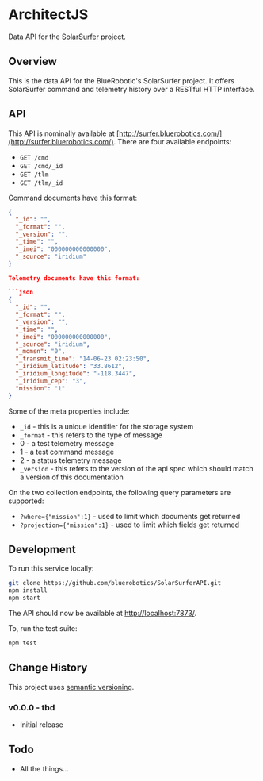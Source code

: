 # ArchitectJS

Data API for the [SolarSurfer](http://bluerobotics.com/) project.

## Overview

This is the data API for the BlueRobotic's SolarSurfer project. It offers SolarSurfer command and telemetry history over a RESTful HTTP interface.

## API

This API is nominally available at [http://surfer.bluerobotics.com/](http://surfer.bluerobotics.com/). There are four available endpoints:

* `GET /cmd`
* `GET /cmd/_id`
* `GET /tlm`
* `GET /tlm/_id`

Command documents have this format:

```json
{
  "_id": "",
  "_format": "",
  "_version": "",
  "_time": "",
  "_imei": "000000000000000",
  "_source": "iridium"
}

Telemetry documents have this format:

```json
{
  "_id": "",
  "_format": "",
  "_version": "",
  "_time": "",
  "_imei": "000000000000000",
  "_source": "iridium",
  "_momsn": "0",
  "_transmit_time": "14-06-23 02:23:50",
  "_iridium_latitude": "33.8612",
  "_iridium_longitude": "-118.3447",
  "_iridium_cep": "3",
  "mission": "1"
}
```

Some of the meta properties include:

* `_id` - this is a unique identifier for the storage system
* `_format` - this refers to the type of message
 * 0 - a test telemetry message
 * 1 - a test command message
 * 2 - a status telemetry message
* `_version` - this refers to the version of the api spec which should match a version of this documentation

On the two collection endpoints, the following query parameters are supported:

* `?where={"mission":1}` - used to limit which documents get returned
* `?projection={"mission":1}` - used to limit which fields get returned

## Development

To run this service locally:

```bash
git clone https://github.com/bluerobotics/SolarSurferAPI.git
npm install
npm start
```

The API should now be available at [http://localhost:7873/](http://localhost:7873/).

To, run the test suite:

```bash
npm test
```

## Change History

This project uses [semantic versioning](http://semver.org/).

### v0.0.0 - tbd

* Initial release

## Todo

* All the things...
